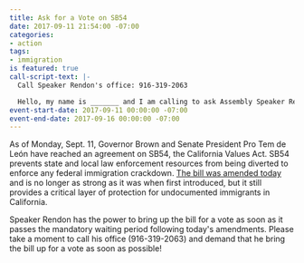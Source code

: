 ```yaml
---
title: Ask for a Vote on SB54
date: 2017-09-11 21:54:00 -07:00
categories:
- action
tags:
- immigration
is featured: true
call-script-text: |-
  Call Speaker Rendon's office: 916-319-2063

  Hello, my name is _______ and I am calling to ask Assembly Speaker Rendon to put SB 54, the California Values Act, up for a vote immediately. California must lead and protect our immigrant communities against increasing attacks from Trump’s deportation machine, whether it’s the pardon of racist Sheriff Joe Arpaio or canceling DACA. Can we count with Speaker Rendon's leadership on SB 54?
event-start-date: 2017-09-11 00:00:00 -07:00
event-end-date: 2017-09-16 00:00:00 -07:00
---
```


As of Monday, Sept. 11, Governor Brown and Senate President Pro Tem de León have reached an agreement on SB54, the California Values Act. SB54 prevents state and local law enforcement resources from being diverted to enforce any federal immigration crackdown. [The bill was amended today](http://www.mercurynews.com/2017/09/11/last-minute-changes-narrow-california-sanctuary-state-immigration-bill/) and is no longer as strong as it was when first introduced, but it still provides a critical layer of protection for undocumented immigrants in California.

Speaker Rendon has the power to bring up the bill for a vote as soon as it passes the mandatory waiting period following today's amendments. Please take a moment to call his office (916-319-2063) and demand that he bring the bill up for a vote as soon as possible! 
